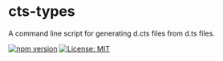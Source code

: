 # cts-types

A command line script for generating d.cts files from d.ts files.

[![npm version](https://badge.fury.io/js/cts-types.svg)](https://badge.fury.io/js/cts-types)
[![License: MIT](https://img.shields.io/badge/License-MIT-yellow.svg)](LICENSE)
